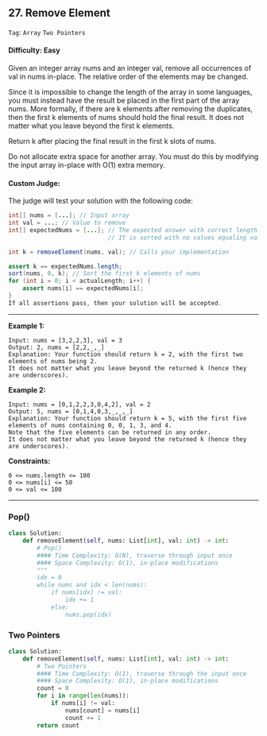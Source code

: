 ## 27. Remove Element

```Tag```: ```Array``` ```Two Pointers```

#### Difficulty: Easy

Given an integer array nums and an integer val, remove all occurrences of val in nums in-place. The relative order of the elements may be changed.

Since it is impossible to change the length of the array in some languages, you must instead have the result be placed in the first part of the array nums. More formally, if there are k elements after removing the duplicates, then the first k elements of nums should hold the final result. It does not matter what you leave beyond the first k elements.

Return k after placing the final result in the first k slots of nums.

Do not allocate extra space for another array. You must do this by modifying the input array in-place with O(1) extra memory.

#### Custom Judge:

The judge will test your solution with the following code:

```Java
int[] nums = [...]; // Input array
int val = ...; // Value to remove
int[] expectedNums = [...]; // The expected answer with correct length.
                            // It is sorted with no values equaling val.

int k = removeElement(nums, val); // Calls your implementation

assert k == expectedNums.length;
sort(nums, 0, k); // Sort the first k elements of nums
for (int i = 0; i < actualLength; i++) {
    assert nums[i] == expectedNums[i];
}
If all assertions pass, then your solution will be accepted.
```

---

__Example 1:__
```
Input: nums = [3,2,2,3], val = 3
Output: 2, nums = [2,2,_,_]
Explanation: Your function should return k = 2, with the first two elements of nums being 2.
It does not matter what you leave beyond the returned k (hence they are underscores).
```

__Example 2:__
```
Input: nums = [0,1,2,2,3,0,4,2], val = 2
Output: 5, nums = [0,1,4,0,3,_,_,_]
Explanation: Your function should return k = 5, with the first five elements of nums containing 0, 0, 1, 3, and 4.
Note that the five elements can be returned in any order.
It does not matter what you leave beyond the returned k (hence they are underscores).
```

__Constraints:__
```
0 <= nums.length <= 100
0 <= nums[i] <= 50
0 <= val <= 100
```

---

### Pop()

```Python
class Solution:
    def removeElement(self, nums: List[int], val: int) -> int:
        # Pop()
        #### Time Complexity: O(N), traverse through input once
        #### Space Complexity: O(1), in-place modifications 
        """
        idx = 0
        while nums and idx < len(nums):
            if nums[idx] != val:
                idx += 1 
            else:
                nums.pop(idx)
```

### Two Pointers

```Python
class Solution:
    def removeElement(self, nums: List[int], val: int) -> int:
        # Two Pointers
        #### Time Complexity: O(1), traverse through the input once
        #### Space Complexity: O(1), in-place modifications
        count = 0
        for i in range(len(nums)):
            if nums[i] != val:
                nums[count] = nums[i]
                count += 1
        return count
``` 
